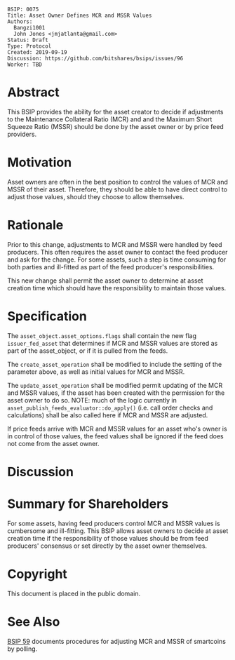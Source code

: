 ```
BSIP: 0075
Title: Asset Owner Defines MCR and MSSR Values
Authors:
  Bangzi1001
  John Jones <jmjatlanta@gmail.com>
Status: Draft
Type: Protocol
Created: 2019-09-19
Discussion: https://github.com/bitshares/bsips/issues/96
Worker: TBD
```

# Abstract
This BSIP provides the ability for the asset creator to decide if adjustments to the Maintenance Collateral Ratio (MCR) and and the Maximum Short Squeeze Ratio (MSSR) should be done by the asset owner or by price feed providers.

# Motivation
Asset owners are often in the best position to control the values of MCR and MSSR of their asset. Therefore, they should be able to have direct control to adjust those values, should they choose to allow themselves.

# Rationale
Prior to this change, adjustments to MCR and MSSR were handled by feed producers. This often requires the asset owner to contact the feed producer and ask for the change. For some assets, such a step is time consuming for both parties and ill-fitted as part of the feed producer's responsibilities.

This new change shall permit the asset owner to determine at asset creation time which should have the responsibility to maintain those values.

# Specification
The `asset_object.asset_options.flags` shall contain the new flag `issuer_fed_asset` that determines if MCR and MSSR values are stored as part of the asset_object, or if it is pulled from the feeds.

The `create_asset_operation` shall be modified to include the setting of the parameter above, as well as initial values for MCR and MSSR.

The `update_asset_operation` shall be modified permit updating of the MCR and MSSR values, if the asset has been created with the permission for the asset owner to do so. NOTE: much of the logic currently in `asset_publish_feeds_evaluator::do_apply()` (i.e. call order checks and calculations) shall be also called here if MCR and MSSR are adjusted.

If price feeds arrive with MCR and MSSR values for an asset who's owner is in control of those values, the feed values shall be ignored if the feed does not come from the asset owner.

# Discussion

# Summary for Shareholders
For some assets, having feed producers control MCR and MSSR values is cumbersome and ill-fitting. This BSIP allows asset owners to decide at asset creation time if the responsibility of those values should be from feed producers' consensus or set directly by the asset owner themselves.

# Copyright
This document is placed in the public domain.

# See Also
[BSIP 59](https://github.com/bitshares/bsips/blob/master/bsip-0059.md) documents procedures for adjusting MCR and MSSR of smartcoins by polling.
